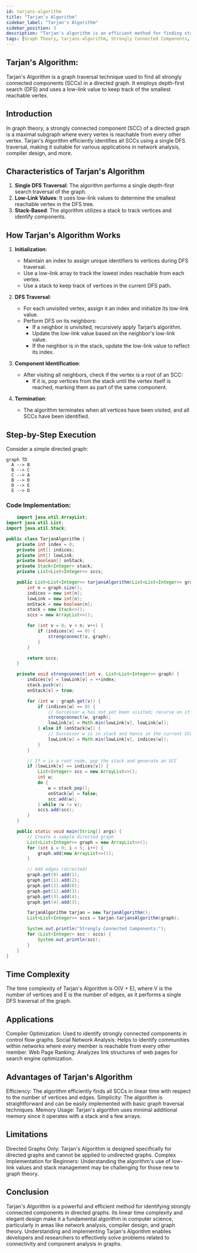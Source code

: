 ```yaml
---
id: tarjans-algorithm
title: "Tarjan's Algorithm"
sidebar_label: "Tarjan's Algorithm"
sidebar_position: 3
description: "Tarjan's algorithm is an efficient method for finding strongly connected components in a directed graph."
tags: [Graph Theory, tarjans-algorithm, Strongly Connected Components, Depth-First Search]
---
```

## Tarjan's Algorithm:
Tarjan's Algorithm is a graph traversal technique used to find all strongly connected components (SCCs) in a directed graph. It employs depth-first search (DFS) and uses a low-link value to keep track of the smallest reachable vertex.

## Introduction

In graph theory, a strongly connected component (SCC) of a directed graph is a maximal subgraph where every vertex is reachable from every other vertex. Tarjan's Algorithm efficiently identifies all SCCs using a single DFS traversal, making it suitable for various applications in network analysis, compiler design, and more.

## Characteristics of Tarjan's Algorithm

1. **Single DFS Traversal**: The algorithm performs a single depth-first search traversal of the graph.
2. **Low-Link Values**: It uses low-link values to determine the smallest reachable vertex in the DFS tree.
3. **Stack-Based**: The algorithm utilizes a stack to track vertices and identify components.

## How Tarjan's Algorithm Works

1. **Initialization**:
   - Maintain an index to assign unique identifiers to vertices during DFS traversal.
   - Use a low-link array to track the lowest index reachable from each vertex.
   - Use a stack to keep track of vertices in the current DFS path.

2. **DFS Traversal**:
   - For each unvisited vertex, assign it an index and initialize its low-link value.
   - Perform DFS on its neighbors:
     - If a neighbor is unvisited, recursively apply Tarjan’s algorithm.
     - Update the low-link value based on the neighbor's low-link value.
     - If the neighbor is in the stack, update the low-link value to reflect its index.
  
3. **Component Identification**:
   - After visiting all neighbors, check if the vertex is a root of an SCC:
     - If it is, pop vertices from the stack until the vertex itself is reached, marking them as part of the same component.

4. **Termination**:
   - The algorithm terminates when all vertices have been visited, and all SCCs have been identified.

## Step-by-Step Execution

Consider a simple directed graph:

```mermaid
graph TD
  A --> B
  B --> C
  C --> A
  B --> D
  D --> E
  E --> D
```


### Code Implementation:

```java
    import java.util.ArrayList;
import java.util.List;
import java.util.Stack;

public class TarjanAlgorithm {
    private int index = 0;
    private int[] indices;
    private int[] lowLink;
    private boolean[] onStack;
    private Stack<Integer> stack;
    private List<List<Integer>> sccs;

    public List<List<Integer>> tarjansAlgorithm(List<List<Integer>> graph) {
        int n = graph.size();
        indices = new int[n];
        lowLink = new int[n];
        onStack = new boolean[n];
        stack = new Stack<>();
        sccs = new ArrayList<>();

        for (int v = 0; v < n; v++) {
            if (indices[v] == 0) {
                strongconnect(v, graph);
            }
        }

        return sccs;
    }

    private void strongconnect(int v, List<List<Integer>> graph) {
        indices[v] = lowLink[v] = ++index;
        stack.push(v);
        onStack[v] = true;

        for (int w : graph.get(v)) {
            if (indices[w] == 0) {
                // Successor w has not yet been visited; recurse on it
                strongconnect(w, graph);
                lowLink[v] = Math.min(lowLink[v], lowLink[w]);
            } else if (onStack[w]) {
                // Successor w is in stack and hence in the current SCC
                lowLink[v] = Math.min(lowLink[v], indices[w]);
            }
        }

        // If v is a root node, pop the stack and generate an SCC
        if (lowLink[v] == indices[v]) {
            List<Integer> scc = new ArrayList<>();
            int w;
            do {
                w = stack.pop();
                onStack[w] = false;
                scc.add(w);
            } while (w != v);
            sccs.add(scc);
        }
    }

    public static void main(String[] args) {
        // Create a sample directed graph
        List<List<Integer>> graph = new ArrayList<>();
        for (int i = 0; i < 5; i++) {
            graph.add(new ArrayList<>());
        }

        // Add edges (directed)
        graph.get(0).add(1);
        graph.get(1).add(2);
        graph.get(2).add(0);
        graph.get(1).add(3);
        graph.get(3).add(4);
        graph.get(4).add(3);

        TarjanAlgorithm tarjan = new TarjanAlgorithm();
        List<List<Integer>> sccs = tarjan.tarjansAlgorithm(graph);

        System.out.println("Strongly Connected Components:");
        for (List<Integer> scc : sccs) {
            System.out.println(scc);
        }
    }
}

```
## Time Complexity
The time complexity of Tarjan's Algorithm is O(V + E), where V is the number of vertices and E is the number of edges, as it performs a single DFS traversal of the graph.


## Applications
Compiler Optimization: Used to identify strongly connected components in control flow graphs.
Social Network Analysis: Helps to identify communities within networks where every member is reachable from every other member.
Web Page Ranking: Analyzes link structures of web pages for search engine optimization.

## Advantages of Tarjan's Algorithm

Efficiency: The algorithm efficiently finds all SCCs in linear time with respect to the number of vertices and edges.
Simplicity: The algorithm is straightforward and can be easily implemented with basic graph traversal techniques.
Memory Usage: Tarjan's algorithm uses minimal additional memory since it operates with a stack and a few arrays.

## Limitations
Directed Graphs Only: Tarjan's Algorithm is designed specifically for directed graphs and cannot be applied to undirected graphs.
Complex Implementation for Beginners: Understanding the algorithm's use of low-link values and stack management may be challenging for those new to graph theory.

## Conclusion
Tarjan's Algorithm is a powerful and efficient method for identifying strongly connected components in directed graphs. Its linear time complexity and elegant design make it a fundamental algorithm in computer science, particularly in areas like network analysis, compiler design, and graph theory. Understanding and implementing Tarjan's Algorithm enables developers and researchers to effectively solve problems related to connectivity and component analysis in graphs.